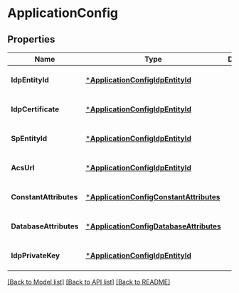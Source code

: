 # ApplicationConfig

## Properties
Name | Type | Description | Notes
------------ | ------------- | ------------- | -------------
**IdpEntityId** | [***ApplicationConfigIdpEntityId**](application_config_idpEntityId.md) |  | [optional] [default to null]
**IdpCertificate** | [***ApplicationConfigIdpEntityId**](application_config_idpEntityId.md) |  | [optional] [default to null]
**SpEntityId** | [***ApplicationConfigIdpEntityId**](application_config_idpEntityId.md) |  | [optional] [default to null]
**AcsUrl** | [***ApplicationConfigIdpEntityId**](application_config_idpEntityId.md) |  | [optional] [default to null]
**ConstantAttributes** | [***ApplicationConfigConstantAttributes**](application_config_constantAttributes.md) |  | [optional] [default to null]
**DatabaseAttributes** | [***ApplicationConfigDatabaseAttributes**](application_config_databaseAttributes.md) |  | [optional] [default to null]
**IdpPrivateKey** | [***ApplicationConfigIdpEntityId**](application_config_idpEntityId.md) |  | [optional] [default to null]

[[Back to Model list]](../README.md#documentation-for-models) [[Back to API list]](../README.md#documentation-for-api-endpoints) [[Back to README]](../README.md)


